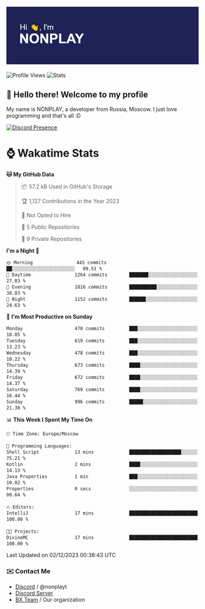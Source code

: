 ![Discord Presence](./header.png)
<br></br>
![Profile Views](https://komarev.com/ghpvc/?username=NONPLAYT&color=blue&style=for-the-badge)
![Stats](https://img.shields.io/badge/0%25-OPTIMIZED-orange?style=for-the-badge)


## :wave: Hello there! Welcome to my profile

My name is NONPLAY, a developer from Russia, Moscow. I just love programming and that's all :D

[![Discord Presence](https://lanyard.cnrad.dev/api/597087584090587177?showDisplayName=true)](https://discord.com/users/597087584090587177) 

# ⌚ Wakatime Stats

<!--START_SECTION:waka-->
**🐱 My GitHub Data** 

> 📦 57.2 kB Used in GitHub's Storage 
 > 
> 🏆 1,127 Contributions in the Year 2023
 > 
> 🚫 Not Opted to Hire
 > 
> 📜 5 Public Repositories 
 > 
> 🔑 9 Private Repositories 
 > 
**I'm a Night 🦉** 

```text
🌞 Morning                445 commits         ██░░░░░░░░░░░░░░░░░░░░░░░   09.51 % 
🌆 Daytime                1264 commits        ███████░░░░░░░░░░░░░░░░░░   27.03 % 
🌃 Evening                1816 commits        ██████████░░░░░░░░░░░░░░░   38.83 % 
🌙 Night                  1152 commits        ██████░░░░░░░░░░░░░░░░░░░   24.63 % 
```
📅 **I'm Most Productive on Sunday** 

```text
Monday                   470 commits         ███░░░░░░░░░░░░░░░░░░░░░░   10.05 % 
Tuesday                  619 commits         ███░░░░░░░░░░░░░░░░░░░░░░   13.23 % 
Wednesday                478 commits         ███░░░░░░░░░░░░░░░░░░░░░░   10.22 % 
Thursday                 673 commits         ████░░░░░░░░░░░░░░░░░░░░░   14.39 % 
Friday                   672 commits         ████░░░░░░░░░░░░░░░░░░░░░   14.37 % 
Saturday                 769 commits         ████░░░░░░░░░░░░░░░░░░░░░   16.44 % 
Sunday                   996 commits         █████░░░░░░░░░░░░░░░░░░░░   21.30 % 
```


📊 **This Week I Spent My Time On** 

```text
🕑︎ Time Zone: Europe/Moscow

💬 Programming Languages: 
Shell Script             13 mins             ███████████████████░░░░░░   75.21 % 
Kotlin                   2 mins              ████░░░░░░░░░░░░░░░░░░░░░   14.13 % 
Java Properties          1 min               ███░░░░░░░░░░░░░░░░░░░░░░   10.02 % 
Properties               0 secs              ░░░░░░░░░░░░░░░░░░░░░░░░░   00.64 % 

🔥 Editors: 
IntelliJ                 17 mins             █████████████████████████   100.00 % 

🐱‍💻 Projects: 
DivineMC                 17 mins             █████████████████████████   100.00 % 
```


 Last Updated on 02/12/2023 00:38:43 UTC
<!--END_SECTION:waka-->

### ✉️ Contact Me

- [Discord](https://discord.com/users/597087584090587177) / @nonplayt
- [Discord Server](https://discord.gg/p7cxhw7E2M)
- [BX Team](https://github.com/BX-Team) / Our organization
